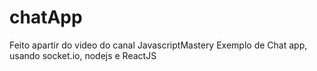 # chatApp
Feito apartir do video do canal JavascriptMastery
Exemplo de Chat app, usando socket.io, nodejs e ReactJS
